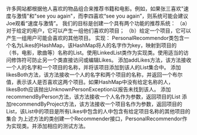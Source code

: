 许多网站都根据他人喜欢的物品组合来推荐书籍和电影。例如，如果张三喜欢"速度与激情"和"see you again"，而李四喜欢“see you again”，则系统可能会建议Joe观看“速度与激情”。
我们的目标是创建一个具有两个功能的推荐系统：
（a）对于给定的用户，它可以产生一组他们喜欢的项目；
（b）给定一个项目，它可以产生一组用户可能会喜欢的其他项目。 
实现：
PersonalRecommendor类包含一个名为Likes的HashMap，该HashMap将人的名字作为key，映射到项目的（书，电影，歌曲等）名称的List。使用LinkedList类作为实现类。使用适当的访问修饰符可防止另一个类直接访问或编辑Likes。
添加addLikes方法，该方法接收一个人的名字和一个项目的名称，并将该项目添加到该人的List集合中。
添加likesBoth方法，该方法接收一个人的名字和两个项目的名称，并返回一个布尔值，表示该人是否喜欢这两个项目。如果HashMap中没有给定名称的人，likesBoth应该抛出UnknownPersonException以报告未找到该人。
添加recommendByPerson方法，该方法接收一个人名作为参数，返回项目的List
添加recommendByProject方法，该方法接收一个项目名作为参数，返回项目的List，该List中的项目是所有Likes中包含的人中包含有给定项目名称的其他项目的集合
为上述方法的类创建一个Recommender接口，PersonalRecommendor作为实现类。并添加相应的测试方法。